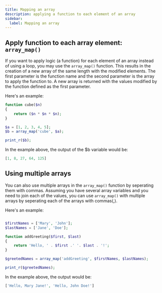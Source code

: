 ```yaml
---
title: Mapping an array
description: applying a function to each element of an array
sidebar:
  label: Mapping an array
---
```


## Apply function to each array element: `array_map()`
If you want to apply logic (a function) for each element of an array instead of using a loop, you may use the `array_map()` function.
This results in the creation of a new array of the same length with the modified elements.
The first parameter is the function name and the second parameter is the array to apply the function to.
A new array is returned with the values modified by the function defined as the first parameter.

Here's an example:

```php
function cube($n)
{
    return ($n * $n * $n);
}

$a = [1, 2, 3, 4, 5];
$b = array_map('cube', $a);

print_r($b);
```

In the example above, the output of the $b variable would be:

```php
[1, 8, 27, 64, 125]
```

## Using multiple arrays

You can also use multiple arrays in the `array_map()` function by seperating them with commas.
Assuming you have several array variables and you need to join each of the values,
you can use `array_map()` with multiple arrays by seperating each of the arrays with commas(,).

Here's an example:

```php

$firstNames = ['Mary', 'John'];
$lastNames = ['Jane', 'Doe'];

function addGreeting($first, $last)
{
    return 'Hello, ' . $first .' '. $last . '!';
}

$greetedNames = array_map('addGreeting', $firstNames, $lastNames);

print_r($greetedNames);
```

In the example above, the output would be:

```php
['Hello, Mary Jane!', 'Hello, John Doe!']
```

